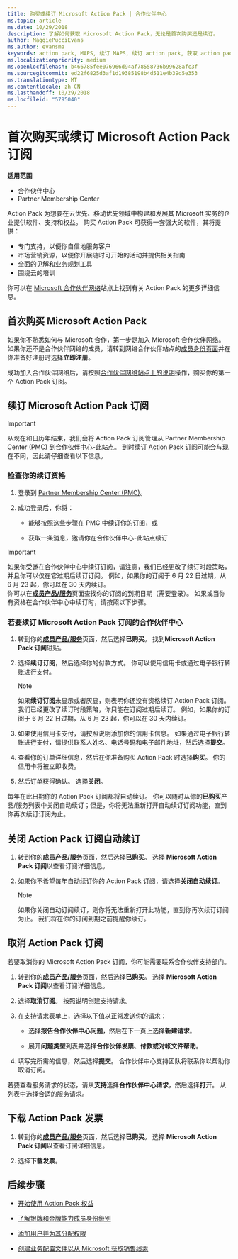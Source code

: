 ```yaml
---
title: 购买或续订 Microsoft Action Pack | 合作伙伴中心
ms.topic: article
ms.date: 10/29/2018
description: 了解如何获取 Microsoft Action Pack，无论是首次购买还是续订。
author: MaggiePucciEvans
ms.author: evansma
keywords: action pack, MAPS, 续订 MAPS, 续订 action pack, 获取 action pack
ms.localizationpriority: medium
ms.openlocfilehash: b466785fee076966d94af78558736b99628afc3f
ms.sourcegitcommit: ed22f6825d3af1d19385198b4d511e4b39d5e353
ms.translationtype: MT
ms.contentlocale: zh-CN
ms.lasthandoff: 10/29/2018
ms.locfileid: "5795040"
---
```

# <a name="buy-for-the-first-time-or-renew-a-microsoft-action-pack-subscription"></a>首次购买或续订 Microsoft Action Pack 订阅

**适用范围**

-  合作伙伴中心
-  Partner Membership Center

Action Pack 为想要在云优先、移动优先领域中构建和发展其 Microsoft 实务的企业提供软件、支持和权益。 购买 Action Pack 可获得一套强大的软件，其将提供： 

- 专门支持，以便你自信地服务客户 
- 市场营销资源，以便你开展随时可开始的活动并提供相关指南 
- 全面的见解和业务规划工具 
- 围绕云的培训 

你可以在 [Microsoft 合作伙伴网络](https://partner.microsoft.com/membership/internal-use-software#simple-tab-content-3)站点上找到有关 Action Pack 的更多详细信息。

## <a name="buy-microsoft-action-pack-for-the-first-time"></a>首次购买 Microsoft Action Pack

如果你不熟悉如何与 Microsoft 合作，第一步是加入 Microsoft 合作伙伴网络。 如果你还不是合作伙伴网络的成员，请转到网络合作伙伴站点的[成员身份页面](https://partner.microsoft.com/membership)并在你准备好注册时选择**立即注册**。 

成功加入合作伙伴网络后，请按照[合作伙伴网络站点上的说明](https://partner.microsoft.com/membership/action-pack)操作，购买你的第一个 Action Pack 订阅。 

## <a name="renew-a-microsoft-action-pack-subscription"></a>续订 Microsoft Action Pack 订阅

>[!IMPORTANT]
>从现在和日历年结束，我们会将 Action Pack 订阅管理从 Partner Membership Center (PMC) 到合作伙伴中心-此站点。 到时续订 Action Pack 订阅可能会与现在不同，因此请仔细查看以下信息。  

### <a name="check-your-renewal-eligibility"></a>检查你的续订资格

1. 登录到 [Partner Membership Center (PMC)](https://partner.microsoft.com/_login?authType=OpenIdConnect)。

2. 成功登录后，你将：

    - 能够按照这些步骤在 PMC 中续订你的订阅，或

    - 获取一条消息，邀请你在合作伙伴中心-此站点续订

>[!IMPORTANT]
>如果你受邀在合作伙伴中心中续订订阅，请注意，我们已经更改了续订时段策略，并且你可以仅在它过期后续订订阅。 例如，如果你的订阅于 6 月 22 日过期，从 6 月 23 起，你可以在 30 天内续订。       
>你可以在[**成员产品/服务**](https://partnercenter.microsoft.com/pcv/partnership/offers)页面查找你的订阅的到期日期（需要登录）。 如果或当你有资格在合作伙伴中心中续订时，请按照以下步骤。  



### <a name="to-renew-a-microsoft-action-pack-subscription-in-the-partner-center"></a>若要续订 Microsoft Action Pack 订阅的合作伙伴中心

1. 转到你的[**成员产品/服务**](https://partnercenter.microsoft.com/pcv/partnership/offers)页面，然后选择**已购买**。 找到**Microsoft Action Pack 订阅**磁贴。  

2. 选择**续订订阅**，然后选择你的付款方式。 你可以使用信用卡或通过电子银行转账进行支付。

    >[!NOTE]
    >如果**续订订阅**未显示或者灰显，则表明你还没有资格续订 Action Pack 订阅。 我们已经更改了续订时段策略，你只能在订阅过期后续订。 例如，如果你的订阅于 6 月 22 日过期，从 6 月 23 起，你可以在 30 天内续订。  

3. 如果使用信用卡支付，请按照说明添加你的信用卡信息。 如果通过电子银行转账进行支付，请提供联系人姓名、电话号码和电子邮件地址，然后选择**提交**。 
     
4. 查看你的订单详细信息，然后在你准备购买 Action Pack 时选择**购买**。 你的信用卡将被立即收费。

5. 然后订单获得确认。 选择**关闭**。

每年在此日期你的 Action Pack 订阅都将自动续订。 你可以随时从你的**已购买**产品/服务列表中关闭自动续订；但是，你将无法重新打开自动续订订阅功能，直到你再次续订订阅为止。 


## <a name="turn-off-automatic-action-pack-subscription-renewal"></a>关闭 Action Pack 订阅自动续订

1. 转到你的[**成员产品/服务**](https://partnercenter.microsoft.com/pcv/partnership/offers)页面，然后选择**已购买**。 选择 **Microsoft Action Pack 订阅**以查看订阅详细信息。 

2. 如果你不希望每年自动续订你的 Action Pack 订阅，请选择**关闭自动续订**。 

    >[!NOTE]
    >如果你关闭自动订阅续订，则你将无法重新打开此功能，直到你再次续订订阅为止。 我们将在你的订阅到期之前提醒你续订。


## <a name="cancel-your-action-pack-subscription"></a>取消 Action Pack 订阅

若要取消你的 Microsoft Action Pack 订阅，你可能需要联系合作伙伴支持部门。

1. 转到你的[**成员产品/服务**](https://partnercenter.microsoft.com/pcv/partnership/offers)页面，然后选择**已购买**。 选择 **Microsoft Action Pack 订阅**以查看订阅详细信息。 

3. 选择**取消订阅**。 按照说明创建支持请求。 

4. 在支持请求表单上，选择以下值以正常发送你的请求：

    -  选择**报告合作伙伴中心问题**，然后在下一页上选择**新建请求**。

    -  展开**问题类型**列表并选择**合作伙伴发票、付款或对帐文件帮助**。 

5. 填写完所需的信息，然后选择**提交**。 合作伙伴中心支持团队将联系你以帮助你取消订阅。

若要查看服务请求的状态，请从**支持**选择**合作伙伴中心请求**，然后选择**打开**。 从列表中选择合适的服务请求。  

## <a name="download-your-action-pack-invoice"></a>下载 Action Pack 发票

1. 转到你的[**成员产品/服务**](https://partnercenter.microsoft.com/pcv/partnership/offers)页面，然后选择**已购买**。 选择 **Microsoft Action Pack 订阅**以查看订阅详细信息。 

3. 选择**下载发票**。
 
## <a name="next-steps"></a>后续步骤

-   [开始使用 Action Pack 权益](manage-your-partner-network-benefits.md)

-   [了解银牌和金牌能力成员身份级别](https://partner.microsoft.com/membership/internal-use-software#simple-tab-content-2)

-   [添加用户并为其分配权限](create-user-accounts-and-set-permissions.md)

-   [创建业务配置文件以从 Microsoft 获取销售线索](create-a-marketing-profile.md)




